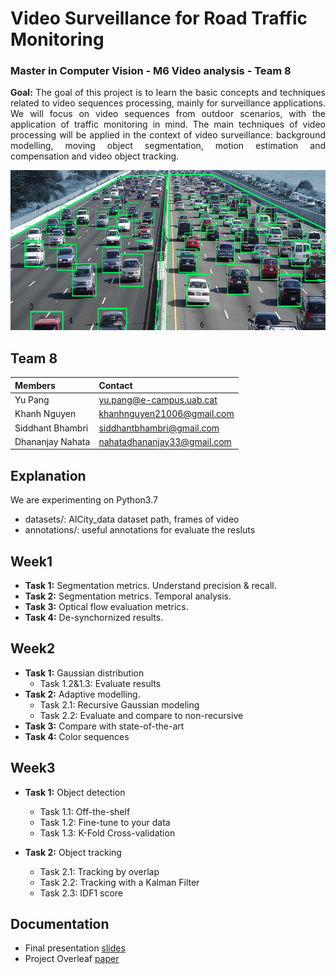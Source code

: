 # Video Surveillance for Road Traffic Monitoring
### Master in Computer Vision - M6 Video analysis - Team 8
<p align="justify"><b>Goal:</b> The goal of this project is to learn the basic concepts and techniques related to video sequences processing, mainly for surveillance applications. We will focus on video sequences from outdoor scenarios, with the application of traffic monitoring in mind. The main techniques of video processing will be applied in the context of video surveillance: background modelling, moving object segmentation, motion estimation and compensation and video object tracking.</p>

<p align="center">
<img src="https://github.com/mcv-m6-video/mcv-m6-2021-team8/blob/main/figs/unnamed.png" alt="Example on highway dataset" height="256">
</p>

## Team 8
| Members | Contact |
| :---         |   :---    | 
| Yu Pang   | yu.pang@e-campus.uab.cat | 
| Khanh Nguyen    | khanhnguyen21006@gmail.com  |
| Siddhant Bhambri    | siddhantbhambri@gmail.com  |
| Dhananjay Nahata | nahatadhananjay33@gmail.com |


## Explanation
We are experimenting on Python3.7 
- datasets/: AICity_data dataset path, frames of video
- annotations/: useful annotations for evaluate the resluts

## Week1
- **Task 1:** Segmentation metrics. Understand precision & recall.
- **Task 2:** Segmentation metrics. Temporal analysis.
- **Task 3:** Optical flow evaluation metrics.
- **Task 4:** De-synchornized results.


## Week2
- **Task 1:** Gaussian distribution
  - Task 1.2&1.3: Evaluate results 
- **Task 2:** Adaptive modelling.
  - Task 2.1: Recursive Gaussian modeling
  - Task 2.2: Evaluate and compare to non-recursive
- **Task 3:** Compare with state-of-the-art
- **Task 4:** Color sequences


## Week3
- **Task 1:** Object detection
  - Task 1.1: Off-the-shelf
  - Task 1.2: Fine-tune to your data
  - Task 1.3: K-Fold Cross-validation

- **Task 2:** Object tracking
  - Task 2.1: Tracking by overlap
  - Task 2.2: Tracking with a Kalman Filter
  - Task 2.3: IDF1 score



## Documentation
- Final presentation [slides]()
- Project Overleaf [paper]()


